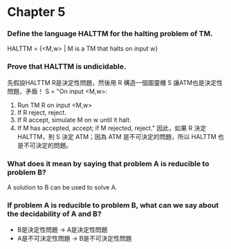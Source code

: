 Chapter 5
===
### Define the language HALTTM for the halting problem of TM.
HALTTM = {<M,w> | M is a TM that halts on input w}

### Prove that HALTTM is undicidable.
先假設HALTTM R是決定性問題，然後用 R 構造一個圖靈機 S 讓ATM也是決定性問題，矛盾！
S = "On input <M,w>:
1. Run TM R on input <M,w>
2. If R reject, reject.
3. If R accept, simulate M on w until it halt.
4. If M has accepted, accept; if M rejected, reject."
因此，如果 R 決定 HALTTM，則 S 決定 ATM；因為 ATM 是不可決定的問題，所以 HALTTM 也是不可決定的問題。

### What does it mean by saying that problem A is reducible to problem B?
A solution to B can be used to solve A.

### If problem A is reducible to problem B, what can we say about the decidability of A and B?
- B是決定性問題 → A是決定性問題
- A是不可決定性問題 → B是不可決定性問題
